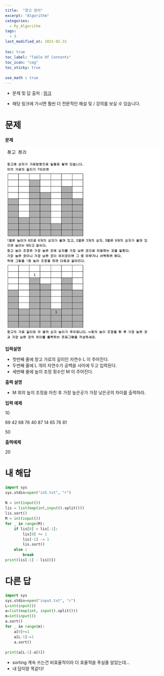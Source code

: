 ```yaml
---
title:  "창고 정리"
excerpt: "Algorithm"
categories:
  - Py_Algorithm
tags:
  - 3
last_modified_at: 2021-02-22

toc: true
toc_label: "Table Of Contents"
toc_icon: "cog"
toc_sticky: true

use_math : true
---
```


- 문제 및 답 출처 : [링크](https://www.inflearn.com/course/%ED%8C%8C%EC%9D%B4%EC%8D%AC-%EC%95%8C%EA%B3%A0%EB%A6%AC%EC%A6%98-%EB%AC%B8%EC%A0%9C%ED%92%80%EC%9D%B4-%EC%BD%94%EB%94%A9%ED%85%8C%EC%8A%A4%ED%8A%B8/dashboard)

- 해당 링크에 가시면 훨씬 더 전문적인 해설 및 / 강의를 보실 수 있습니다. 

# 문제

**문제**  

![png](/assets/images/{Algorithm}/10_1.JPG)

**입력설명**

- 첫번째 줄에 창고 가로의 길이인 자연수 L 이 주어진다.
- 두번째 줄에 L 개의 자연수가 공백을 사이에 두고 입력된다. 
- 세번째 줄에 높이 조정 횟수인 M 이 주어진다.

**출력 설명**

- M 회의 높이 조정을 마친 후 가장 높은곳가 가장 낮은곳의 차이를 출력하라.

**입력 예제**

10

69 42 68 76 40 87 14 65 76 81

50

**출력예제**

20

# 내 해답

```python
import sys
sys.stdin=open("in5.txt", "r")

N = int(input())
lis = list(map(int,input().split()))
lis.sort()
M = int(input())
for _ in range(M):
    if lis[0] < lis[-1]:
        lis[0] += 1
        lis[-1] -= 1
        lis.sort()
    else :
        break
print(lis[-1] - lis[0])
```



# 다른 답

```python
import sys
sys.stdin=open("input.txt", "r")
L=int(input())
a=list(map(int, input().split()))
m=int(input())
a.sort()
for _ in range(m):
    a[0]+=1
    a[L-1]-=1
    a.sort()

print(a[L-1]-a[0])
```

- sorting 계속 쓰는건 비효율적이라 더 효율적을 푸실줄 알았는데...
- 내 답이랑 똑같다!